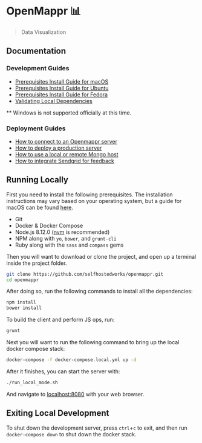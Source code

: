 # OpenMappr 📊
> Data Visualization

## Documentation
### Development Guides
* [Prerequisites Install Guide for macOS](https://github.com/selfhostedworks/openmappr/wiki/Prerequisites-Install-Guide-for-macOS)
* [Prerequisites Install Guide for Ubuntu](https://github.com/selfhostedworks/openmappr/wiki/Prerequisites-Install-Guide-for-Ubuntu)
* [Prerequisites Install Guide for Fedora](https://github.com/selfhostedworks/openmappr/wiki/Prerequisites-Install-Guide-for-Fedora)
* [Validating Local Dependencies](https://github.com/selfhostedworks/openmappr/wiki/Validating-Local-Dependencies)

** Windows is not supported officially at this time.
### Deployment Guides
* [How to connect to an Openmappr server](https://github.com/selfhostedworks/openmappr/wiki/How-to-connect-to-an-Openmappr-server)
* [How to deploy a production server](https://github.com/selfhostedworks/openmappr/wiki/How-to-deploy-a-production-server)
* [How to use a local or remote Mongo host](https://github.com/selfhostedworks/openmappr/wiki/How-to-use-a-local-or-remote-Mongo-host)
* [How to integrate Sendgrid for feedback](https://github.com/selfhostedworks/openmappr/wiki/How-to-integrate-Sendgrid-for-feedback)

## Running Locally
First you need to install the following prerequisites.  The installation instructions may vary based on your operating system, but a guide for macOS can be found [here](https://github.com/selfhostedworks/openmappr/wiki/macOS-Prerequisites-Install-Guide).
* Git
* Docker & Docker Compose
* Node.js 8.12.0 ([nvm](https://github.com/nvm-sh/nvm) is recommended)
* NPM along with `yo`, `bower`, and `grunt-cli`
* Ruby along with the `sass` and `compass` gems


Then you will want to download or clone the project, and open up a terminal inside the project folder.
```bash
git clone https://github.com/selfhostedworks/openmappr.git
cd openmappr
```
After doing so, run the following commands to install all the dependencies:
```bash
npm install
bower install
```
To build the client and perform JS ops, run:
```bash
grunt
``` 
Next you will want to run the following command to bring up the local docker compose stack:
```bash
docker-compose -f docker-compose.local.yml up -d
```
After it finishes, you can start the server with:
```bash
./run_local_mode.sh
```
And navigate to [localhost:8080](http://localhost:8080) with your web browser.

## Exiting Local Development
To shut down the development server, press `ctrl`+`c` to exit, and then run `docker-compose down` to shut down the docker stack.
